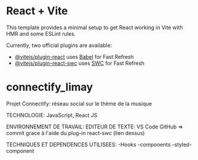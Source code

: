 # React + Vite

This template provides a minimal setup to get React working in Vite with HMR and some ESLint rules.

Currently, two official plugins are available:

- [@vitejs/plugin-react](https://github.com/vitejs/vite-plugin-react/blob/main/packages/plugin-react/README.md) uses [Babel](https://babeljs.io/) for Fast Refresh
- [@vitejs/plugin-react-swc](https://github.com/vitejs/vite-plugin-react-swc) uses [SWC](https://swc.rs/) for Fast Refresh
# connectify_limay

Projet Connectify: réseau social sur le thème de la musique

TECHNOLOGIE: JavaScript, React JS

ENVIRONNEMENT DE TRAVAIL:
 EDITEUR DE TEXTE: VS Code
 GitHub => commit grace à l'aide du plug-in react-swc (lien dessus)

 TECHNIQUES ET DEPENDENCES UTILISEES:
-Hooks
-components
-styled-component
